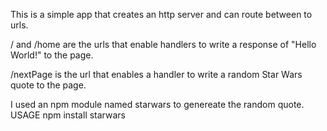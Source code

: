 This is a simple app that creates an http server and can route between to urls.

/ and /home are the urls that enable handlers to write a response of "Hello World!"
to the page.

/nextPage is the url that enables a handler to write a random Star Wars quote to the page.


I used an npm module named starwars to genereate the random quote.
USAGE npm install starwars




